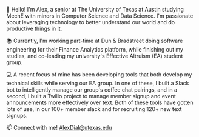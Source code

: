 👋 Hello! I'm Alex, a senior at The University of Texas at Austin studying MechE with minors in Computer Science and Data Science. I'm passionate about leveraging technology to better understand our world and do productive things in it.

📚 Currently, I'm working part-time at Dun & Bradstreet doing software engineering for their Finance Analytics platform, while finishing out my studies, and co-leading my university's Effective Altruism (EA) student group.

💻 A recent focus of mine has been developing tools that both develop my technical skills while serving our EA group. In one of these, I built a Slack bot to intelligently manage our group's coffee chat pairings, and in a second, I built a Twilio project to manage member signup and event announcements more effectively over text. Both of these tools have gotten lots of use, in our 100+ member slack and for recruiting 120+ new text signups.

📫 Connect with me! AlexDial@utexas.edu
